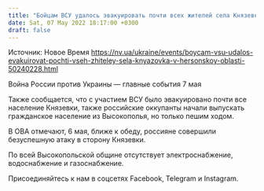 ```yaml
---
title: "Бойцам ВСУ удалось эвакуировать почти всех жителей села Князевка в Херсонской области, где продолжаются активные боевые действия"
date: Sat, 07 May 2022 18:17:00 +0300
draft: false
---
```

Источник: Новое Время https://nv.ua/ukraine/events/boycam-vsu-udalos-evakuirovat-pochti-vseh-zhiteley-sela-knyazovka-v-hersonskoy-oblasti-50240228.html


Война России против Украины — главные события 7 мая

Также сообщается, что с участием ВСУ было эвакуировано почти все население Князевки, также российские оккупанты начали выпускать гражданское население из Высокополья, но только пешим ходом.

В ОВА отмечают, 6 мая, ближе к обеду, россияне совершили безуспешную атаку в сторону Князевки.

По всей Высокопольской общине отсутствует электроснабжение, водоснабжение и газоснабжение.

Присоединяйтесь к нам в соцсетях Facebook, Telegram и Instagram.
